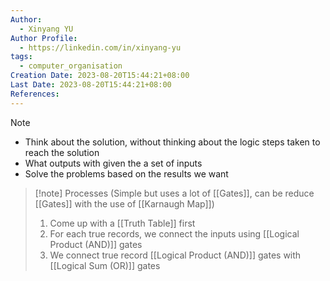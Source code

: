```yaml
---
Author:
  - Xinyang YU
Author Profile:
  - https://linkedin.com/in/xinyang-yu
tags:
  - computer_organisation
Creation Date: 2023-08-20T15:44:21+08:00
Last Date: 2023-08-20T15:44:21+08:00
References:
---
```

>[!note]
>- Think about the solution, without thinking about the logic steps taken to reach the solution
>- What outputs with given the a set of inputs
>- Solve the problems based on the results we want

>[!note] Processes (Simple but uses a lot of [[Gates]], can be reduce [[Gates]] with the use of [[Karnaugh Map]])
>1. Come up with a [[Truth Table]] first
>2. For each true records, we connect the inputs using [[Logical Product (AND)]] gates
>3. We connect true record [[Logical Product (AND)]] gates with [[Logical Sum (OR)]] gates